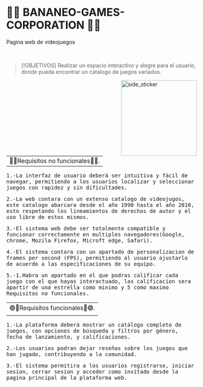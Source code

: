# 🍌🐲 BANANEO-GAMES-CORPORATION 🐲🍌
Pagina web de videojuegos 

<br>

> [!OBJETIVOS]
> Realizar un espacio interactivo y alegre para el usuario, donde pueda encontrar un catalogo de juegos variados. 

<img align="right" width=200px height=200px alt="side_sticker" src="https://media.giphy.com/media/TEnXkcsHrP4YedChhA/giphy.gif" />


<table><tr><td>🔴🐲Requisitos no funcionales🐲🔴.</td></tr></table>
<samp>1.-La interfaz de usuario deberá ser intuitiva y fácil de navegar, permitiendo a los usuarios localizar y seleccionar juegos con rapidez y sin dificultades.</samp>

<samp>2.-La web contara con un extenso catalogo de videojugos, este catalogo abarcara desde el año 1990 hasta el año 2010, esto respetando los lineamientos de derechos de autor y el uso libre de estos mismos.</samp>

<samp>3.-El sistema web debe ser totalmente compatible y funcionar correctamente en multiples navegadores(Google, chrome, Mozila Firefox, Microft edge, Safari).</samp>

<samp>4.-El sistema contara con un apartado de personalizacion de frames per second (FPS), permitiendo al usuario ajustarlo de acuerdo a las especificaciones de su equipo.</samp>

<samp>5.-1.Habra un apartado en el que podras calificar cada juego con el que hayas interactuado, las calificacion sera apartir de una estrella como minimo y 5 como maximo
Requisitos no funcionales.</samp>


<table><tr><td>🟢🐲Requisitos funcionales🐲🟢.</td></tr></table>
<samp>1.-La plataforma deberá mostrar un catálogo completo de juegos, con opciones de búsqueda y filtros por género, fecha de lanzamiento, y calificaciones.</samp>

<samp>2.-Los usuarios podran dejar reseñas sobre los juegos que han jugado, contribuyendo a la comunidad.</samp>

<samp>3.-El sistema permitira a los usuarios registrarse, iniciar sesion, cerrar sesion y acceder como invitado desde la pagina principal de la plataforma web.</samp>
